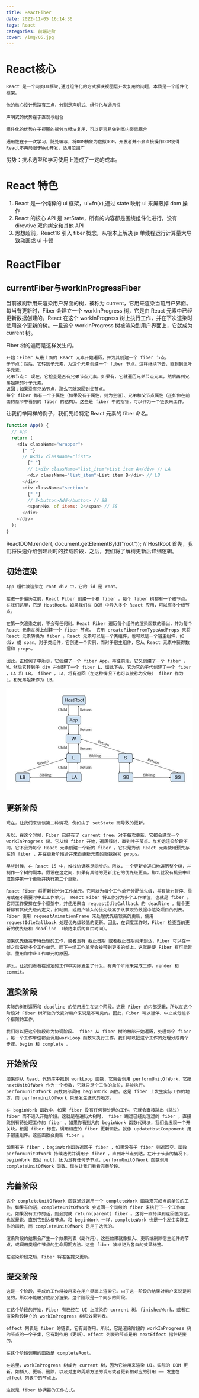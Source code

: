 ```yaml
---
title: ReactFiber
date: 2022-11-05 16:14:36
tags: React
categories: 前端进阶
cover: /img/05.jpg
---
```

# React核心
    React 是一个网页UI框架,通过组件化的方式解决视图层开发复用的问题，本质是一个组件化框架。

    他的核心设计思路有三点，分别是声明式、组件化与通用性

    声明式的优势在于直观与组合

    组件化的优势在于视图的拆分与模块复用，可以更容易做到高内聚低耦合

    通用性在于一次学习，随处编写，将DOM抽象为虚拟DOM，开发者并不会直接操作DOM使得React不再局限于Web开发，适用范围广

劣势：技术选型和学习使用上造成了一定的成本。
# React 特色
1. React 是一个纯粹的 ui 框架，ui=fn(x),通过 state 映射 ui 来屏蔽掉 dom 操作
2. React 的核心 API 是 setState，所有的内容都是围绕组件化进行，没有 direvtive 双向绑定和其他 API
3. 思想超前，React16 引入 fiber 概念，从根本上解决 js 单线程运行计算量大导致动画或 ui 卡顿

# ReactFiber
## currentFiber与workInProgressFiber
 当前被刷新用来渲染用户界面的树，被称为 current，它用来渲染当前用户界面。每当有更新时，Fiber 会建立一个 workInProgress 树，它是由 React 元素中已经更新数据创建的。React 在这个 workInProgress 树上执行工作，并在下次渲染时使用这个更新的树。一旦这个 workInProgress 树被渲染到用户界面上，它就成为 current 树。


Fiber 树的遍历是这样发生的。

    开始：Fiber 从最上面的 React 元素开始遍历，并为其创建一个 fiber 节点。
    子节点：然后，它转到子元素，为这个元素创建一个 fiber 节点。这样继续下去，直到到达叶子元素。
    兄弟节点： 现在，它检查是否有兄弟节点元素。如果有，它就遍历兄弟节点元素，然后再到兄弟姐妹的叶子元素。
    返回：如果没有兄弟节点，那么它就返回到父节点。
    每个 fiber 都有一个子属性（如果没有子属性，则为空值）、兄弟和父节点属性（正如你在前面的章节中看到的 fiber 的结构）。这些是 fiber 中的指针，可以作为一个链表来工作。


让我们举同样的例子，我们先给特定 React 元素的 fiber 命名。
```js
function App() {
  // App
  return (
    <div className="wrapper">
      {" "}
      // W<div className="list">
        {" "}
        // L<div className="list_item">List item A</div> // LA
        <div className="list_item">List item B</div> // LB
      </div>
      <div className="section">
        {" "}
        // S<button>Add</button> // SB
        <span>No. of items: 2</span> // SS
      </div>
    </div>
  );
}
```
ReactDOM.render(<App />, document.getElementById("root")); // HostRoot
首先，我们将快速介绍创建树时的挂载阶段，之后，我们将了解树更新后详细逻辑。

## 初始渲染
    App 组件被渲染在 root div 中，它的 id 是 root。

    在进一步遍历之前，React Fiber 创建一个根 fiber 。每个 fiber 树都有一个根节点。在我们这里，它是 HostRoot。如果我们在 DOM 中导入多个 React 应用，可以有多个根节点。

    在第一次渲染之前，不会有任何树。React Fiber 遍历每个组件的渲染函数的输出，并为每个 React 元素在树上创建一个 fiber 节点。 它用 createFiberFromTypeAndProps 来将 React 元素转换为 fiber 。React 元素可以是一个类组件，也可以是一个宿主组件，如 div 或 span。对于类组件，它创建一个实例，而对于宿主组件，它从 React 元素中获得数据和 props。

    因此，正如例子中所示，它创建了一个 fiber App。再往前走，它又创建了一个 fiber ，W，然后它转到子 div 并创建了一个 fiber L，如此下去，它为它的子代创建了一个 fiber ，LA 和 LB。 fiber ，LA，将有返回（在这种情况下也可以被称为父级） fiber 作为 L，和兄弟姐妹作为 LB。

![Fiber 节点链接图](/img/Fiber1.png)  


## 更新阶段
    现在，让我们来谈谈第二种情况，例如由于 setState 而导致的更新。

    所以，在这个时候，Fiber 已经有了 current tree。对于每次更新，它都会建立一个 workInProgress 树。它从根 fiber 开始，遍历该树，直到叶子节点。与初始渲染阶段不同，它不会为每个 React 元素创建一个新的 fiber 。它只是为该 React 元素使用预先存在的 fiber ，并在更新阶段合并来自更新元素的新数据和 props。

    早些时候，在 React 15 中，堆栈协调器是同步的。所以，一个更新会递归地遍历整个树，并制作一个树的副本。假设在这之间，如果有其他的更新比它的优先级更高，那么就没有机会中止或暂停第一个更新并执行第二个更新。

    React Fiber 将更新划分为工作单元。它可以为每个工作单元分配优先级，并有能力暂停、重用或在不需要时中止工作单元。 React Fiber 将工作分为多个工作单位，也就是 fiber 。它将工作安排在多个框架中，并使用来自 requestIdleCallback 的 deadline 。每个更新都有其优先级的定义，如动画，或用户输入的优先级高于从获取的数据中渲染项目的列表。Fiber 使用 requestAnimationFrame 来处理优先级较高的更新，使用 requestIdleCallback 处理优先级较低的更新。因此，在调度工作时，Fiber 检查当前更新的优先级和 deadline （帧结束后的自由时间）。

    如果优先级高于待处理的工作，或者没有 截止日期 或者截止日期尚未到达，Fiber 可以在一帧之后安排多个工作单元。而下一组工作单元会被带到更多的帧上。这就是使 Fiber 有可能暂停、重用和中止工作单元的原因。

    那么，让我们看看在预定的工作中实际发生了什么。有两个阶段来完成工作。render 和 commit。

## 渲染阶段
    实际的树形遍历和 deadline 的使用发生在这个阶段。这是 Fiber 的内部逻辑，所以在这个阶段对 Fiber 树所做的改变对用户来说是不可见的。因此，Fiber 可以暂停、中止或分担多个框架的工作。

    我们可以把这个阶段称为协调阶段。 fiber 从 fiber 树的根部开始遍历，处理每个 fiber 。每一个工作单位都会调用workLoop 函数来执行工作。我们可以把这个工作的处理分成两个步骤。begin 和 complete 。

## 开始阶段
    如果你从 React 代码库中找到 workLoop 函数，它就会调用 performUnitOfWork，它把 nextUnitOfWork 作为一个参数，它就只是个工作的单位，将被执行。 performUnitOfWork 函数内部调用 beginWork 函数。这是 fiber 上发生实际工作的地方，而 performUnitOfWork 只是发生迭代的地方。

    在 beginWork 函数中，如果 fiber 没有任何待处理的工作，它就会直接跳出（跳过） fiber 而不进入开始阶段。这就是在遍历大树时， fiber 跳过已经处理过的 fiber ，直接跳到有待处理工作的 fiber 。如果你看到大的 beginWork 函数代码块，我们会发现一个开关块，根据 fiber 标签，调用相应的 fiber 更新函数。就像 updateHostComponent 用于宿主组件。这些函数会更新 fiber 。

    如果有子 fiber ，beginWork函数返回子 fiber ，如果没有子 fiber 则返回空。函数 performUnitOfWork 持续迭代并调用子 fiber ，直到叶节点到达。在叶子节点的情况下，beginWork 返回 null，因为没有任何子节点，performUnitOfWork 函数调用 completeUnitOfWork 函数。现在让我们看看完善阶段。

## 完善阶段
    这个 completeUnitOfWork 函数通过调用一个 completeWork 函数来完成当前单位的工作。如果有的话，completeUnitOfWork 会返回一个同级的 fiber 来执行下一个工作单元，如果没有工作的话，则会完成 return(parent) fiber 。这将一直持续到返回值为空，也就是说，直到它到达根节点。和 beginWork 一样，completeWork 也是一个发生实际工作的函数，而 completeUnitOfWork 是用于迭代的。

    渲染阶段的结果会产生一个效果列表（副作用）。这些效果就像插入、更新或删除宿主组件的节点，或调用类组件节点的生命周期方法。这些 fiber 被标记为各自的效果标签。

    在渲染阶段之后，Fiber 将准备提交更新。

## 提交阶段
    这是一个阶段，完成的工作将被用来在用户界面上渲染它。由于这一阶段的结果对用户来说是可见的，所以不能被分成部分渲染。这个阶段是一个同步的阶段。

    在这个阶段的开始，Fiber 有已经在 UI 上渲染的 current 树，finishedWork，或者在渲染阶段建立的 workInProgress 树和效果列表。

    effect 列表是 fiber 的链表，它有副作用。所以，它是渲染阶段的 workInProgress 树的节点的一个子集，它有副作用（更新）。effect 列表的节点是用 nextEffect 指针链接的。

    在这个阶段调用的函数是 completeRoot。

    在这里，workInProgress 树成为 current 树，因为它被用来渲染 UI。实际的 DOM 更新，如插入、更新、删除，以及对生命周期方法的调用或者更新相对应的引用 —— 发生在 effect 列表中的节点上。

    这就是 fiber 协调器的工作方式。